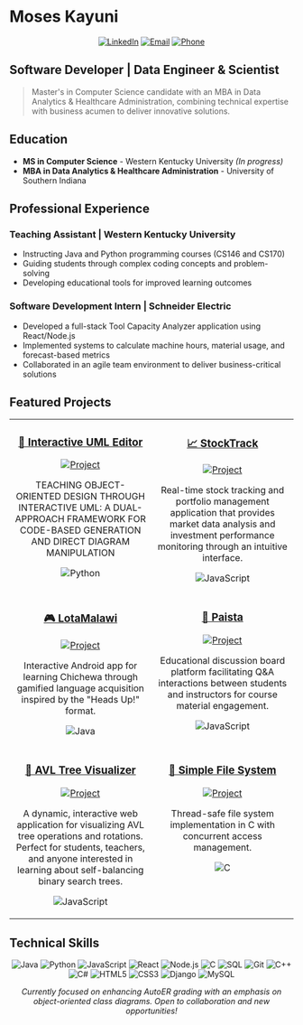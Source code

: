 # Moses Kayuni

<div align="center">
  
[![LinkedIn](https://img.shields.io/badge/LinkedIn-Connect-blue?style=for-the-badge&logo=linkedin)](https://www.linkedin.com/in/moses-kayuni-7915709b/)
[![Email](https://img.shields.io/badge/Email-Contact-red?style=for-the-badge&logo=gmail)](mailto:Kayunilow11@gmail.com)
[![Phone](https://img.shields.io/badge/Phone-260--901--9099-green?style=for-the-badge&logo=whatsapp)](tel:2609019099)
  
</div>

## Software Developer | Data Engineer & Scientist

> Master's in Computer Science candidate with an MBA in Data Analytics & Healthcare Administration, combining technical expertise with business acumen to deliver innovative solutions.

## Education

- **MS in Computer Science** - Western Kentucky University *(In progress)*
- **MBA in Data Analytics & Healthcare Administration** - University of Southern Indiana

## Professional Experience

### Teaching Assistant | Western Kentucky University
- Instructing Java and Python programming courses (CS146 and CS170)
- Guiding students through complex coding concepts and problem-solving
- Developing educational tools for improved learning outcomes

### Software Development Intern | Schneider Electric
- Developed a full-stack Tool Capacity Analyzer application using React/Node.js
- Implemented systems to calculate machine hours, material usage, and forecast-based metrics
- Collaborated in an agile team environment to deliver business-critical solutions

## Featured Projects

<div align="center">
<table>
  <tr>
    <td width="50%" valign="top">
      <h3 align="center"><a href="https://github.com/Mkayuni/Thesis">📝 Interactive UML Editor</a></h3>
      <div align="center">
        <a href="https://github.com/Mkayuni/Thesis" target="_blank">
          <img src="https://img.shields.io/badge/View_Project-Thesis-blue?style=for-the-badge&logo=github" alt="Project"/>
        </a>
        <br />
        <p>TEACHING OBJECT-ORIENTED DESIGN THROUGH INTERACTIVE UML: A DUAL-APPROACH FRAMEWORK FOR CODE-BASED GENERATION AND DIRECT DIAGRAM MANIPULATION</p>
        <p><img src="https://img.shields.io/badge/Python-3776AB?style=flat-square&logo=python&logoColor=white" alt="Python"/></p>
      </div>
    </td>
    <td width="50%" valign="top">
      <h3 align="center"><a href="https://github.com/Mkayuni/stockTrack">📈 StockTrack</a></h3>
      <div align="center">
        <a href="https://github.com/Mkayuni/stockTrack" target="_blank">
          <img src="https://img.shields.io/badge/View_Project-StockTrack-blue?style=for-the-badge&logo=github" alt="Project"/>
        </a>
        <br />
        <p>Real-time stock tracking and portfolio management application that provides market data analysis and investment performance monitoring through an intuitive interface.</p>
        <p><img src="https://img.shields.io/badge/JavaScript-F7DF1E?style=flat-square&logo=javascript&logoColor=black" alt="JavaScript"/></p>
      </div>
    </td>
  </tr>
  <tr>
    <td width="50%" valign="top">
      <h3 align="center"><a href="https://github.com/Mkayuni/LotoAndroid">🎮 LotaMalawi</a></h3>
      <div align="center">
        <a href="https://github.com/Mkayuni/LotoAndroid" target="_blank">
          <img src="https://img.shields.io/badge/View_Project-LotaMalawi-blue?style=for-the-badge&logo=github" alt="Project"/>
        </a>
        <br />
        <p>Interactive Android app for learning Chichewa through gamified language acquisition inspired by the "Heads Up!" format.</p>
        <p><img src="https://img.shields.io/badge/Java-ED8B00?style=flat-square&logo=java&logoColor=white" alt="Java"/></p>
      </div>
    </td>
    <td width="50%" valign="top">
      <h3 align="center"><a href="https://github.com/Lockwood-02/Paista">💬 Paista</a></h3>
      <div align="center">
        <a href="https://github.com/Lockwood-02/Paista" target="_blank">
          <img src="https://img.shields.io/badge/View_Project-Paista-blue?style=for-the-badge&logo=github" alt="Project"/>
        </a>
        <br />
        <p>Educational discussion board platform facilitating Q&A interactions between students and instructors for course material engagement.</p>
        <p><img src="https://img.shields.io/badge/JavaScript-F7DF1E?style=flat-square&logo=javascript&logoColor=black" alt="JavaScript"/></p>
      </div>
    </td>
  </tr>
  <tr>
    <td width="50%" valign="top">
      <h3 align="center"><a href="https://github.com/Mkayuni/avlTree">🌳 AVL Tree Visualizer</a></h3>
      <div align="center">
        <a href="https://github.com/Mkayuni/avlTree" target="_blank">
          <img src="https://img.shields.io/badge/View_Project-AVLTree-blue?style=for-the-badge&logo=github" alt="Project"/>
        </a>
        <br />
        <p>A dynamic, interactive web application for visualizing AVL tree operations and rotations. Perfect for students, teachers, and anyone interested in learning about self-balancing binary search trees.</p>
        <p><img src="https://img.shields.io/badge/JavaScript-F7DF1E?style=flat-square&logo=javascript&logoColor=black" alt="JavaScript"/></p>
      </div>
    </td>
    <td width="50%" valign="top">
      <h3 align="center"><a href="https://github.com/Mkayuni/Simple-File-System">💾 Simple File System</a></h3>
      <div align="center">
        <a href="https://github.com/Mkayuni/Simple-File-System" target="_blank">
          <img src="https://img.shields.io/badge/View_Project-SFS-blue?style=for-the-badge&logo=github" alt="Project"/>
        </a>
        <br />
        <p>Thread-safe file system implementation in C with concurrent access management.</p>
        <p><img src="https://img.shields.io/badge/C-00599C?style=flat-square&logo=c&logoColor=white" alt="C"/></p>
      </div>
    </td>
  </tr>
</table>
</div>


## Technical Skills

<div align="center">

![Java](https://img.shields.io/badge/-Java-ED8B00?style=for-the-badge&logo=java&logoColor=white)
![Python](https://img.shields.io/badge/-Python-3776AB?style=for-the-badge&logo=python&logoColor=white)
![JavaScript](https://img.shields.io/badge/-JavaScript-F7DF1E?style=for-the-badge&logo=javascript&logoColor=black)
![React](https://img.shields.io/badge/-React-61DAFB?style=for-the-badge&logo=react&logoColor=black)
![Node.js](https://img.shields.io/badge/-Node.js-339933?style=for-the-badge&logo=node.js&logoColor=white)
![C](https://img.shields.io/badge/-C-00599C?style=for-the-badge&logo=c&logoColor=white)
![SQL](https://img.shields.io/badge/-SQL-4479A1?style=for-the-badge&logo=mysql&logoColor=white)
![Git](https://img.shields.io/badge/-Git-F05032?style=for-the-badge&logo=git&logoColor=white)
![C++](https://img.shields.io/badge/-C++-00599C?style=for-the-badge&logo=cplusplus&logoColor=white)
![C#](https://img.shields.io/badge/-C%23-239120?style=for-the-badge&logo=csharp&logoColor=white)
![HTML5](https://img.shields.io/badge/-HTML5-E34F26?style=for-the-badge&logo=html5&logoColor=white)
![CSS3](https://img.shields.io/badge/-CSS3-1572B6?style=for-the-badge&logo=css3&logoColor=white)
![Django](https://img.shields.io/badge/-Django-092E20?style=for-the-badge&logo=django&logoColor=white)
![MySQL](https://img.shields.io/badge/-MySQL-4479A1?style=for-the-badge&logo=mysql&logoColor=white)

</div>


<div align="center">
  <i>Currently focused on enhancing AutoER grading with an emphasis on object-oriented class diagrams. Open to collaboration and new opportunities!</i>
</div>



